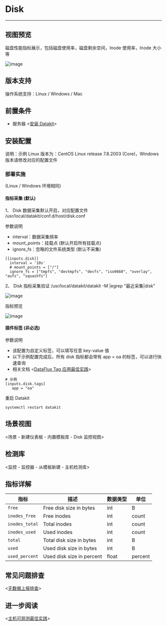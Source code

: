 
# Disk
---

## 视图预览

磁盘性能指标展示，包括磁盘使用率，磁盘剩余空间，Inode 使用率，Inode 大小等

![image](../imgs/input-disk-1.png)

## 版本支持

操作系统支持：Linux / Windows / Mac

## 前置条件

- 服务器 <[安装 Datakit](/datakit/datakit-install)>

## 安装配置

说明：示例 Linux 版本为：CentOS Linux release 7.8.2003 (Core)，Windows 版本请修改对应的配置文件

### 部署实施

(Linux / Windows 环境相同)

#### 指标采集 (默认)

1、 Disk 数据采集默认开启，对应配置文件 /usr/local/datakit/conf.d/host/disk.conf

参数说明

- interval：数据采集频率
- mount_points：挂载点 (默认开启所有挂载点)
- ignore_fs：忽略的文件系统类型 (默认不采集)

```
[[inputs.disk]]
  interval = '10s'
  # mount_points = ["/"]
  ignore_fs = ["tmpfs", "devtmpfs", "devfs", "iso9660", "overlay", "aufs", "squashfs"]
```

2、 Disk 指标采集验证  /usr/local/datakit/datakit -M |egrep "最近采集|disk"

![image](../imgs/input-disk-2.png)

指标预览

![image](../imgs/input-disk-3.png)

#### 插件标签 (非必选)

参数说明

- 该配置为自定义标签，可以填写任意 key-value 值
- 以下示例配置完成后，所有 disk 指标都会带有 app = oa 的标签，可以进行快速查询
- 相关文档 <[DataFlux Tag 应用最佳实践](../../best-practices/insight/tag.md)>

```
# 示例
[inputs.disk.tags]
   app = "oa"
```

重启 Datakit

```
systemctl restart datakit
```

## 场景视图

<场景 - 新建仪表板 - 内置模板库 - Disk 监控视图>

## 检测库

<监控 - 监控器 - 从模板新建 - 主机检测库>

## 指标详解
| 指标 | 描述 | 数据类型 | 单位 |
| --- | --- | --- | --- |
| `free` | Free disk size in bytes | int | B |
| `inodes_free` | Free inodes | int | count |
| `inodes_total` | Total inodes | int | count |
| `inodes_used` | Used inodes | int | count |
| `total` | Total disk size in bytes | int | B |
| `used` | Used disk size in bytes | int | B |
| `used_percent` | Used disk size in percent | float | percent |

## 常见问题排查

<[无数据上报排查](/datakit/why-no-data/)>

## 进一步阅读

<[主机可观测最佳实践](/best-practices/monitoring/host-linux)>

